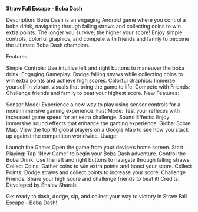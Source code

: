 **Straw Fall Escape - Boba Dash**

Description:
Boba Dash is an engaging Android game where you control a boba drink, navigating through falling straws and collecting coins to win extra points. The longer you survive, the higher your score! Enjoy simple controls, colorful graphics, and compete with friends and family to become the ultimate Boba Dash champion.

Features:

Simple Controls: Use intuitive left and right buttons to maneuver the boba drink.
Engaging Gameplay: Dodge falling straws while collecting coins to win extra points and achieve high scores.
Colorful Graphics: Immerse yourself in vibrant visuals that bring the game to life.
Compete with Friends: Challenge friends and family to beat your highest score.
New Features:

Sensor Mode: Experience a new way to play using sensor controls for a more immersive gaming experience.
Fast Mode: Test your reflexes with increased game speed for an extra challenge.
Sound Effects: Enjoy immersive sound effects that enhance the gaming experience.
Global Score Map: View the top 10 global players on a Google Map to see how you stack up against the competition worldwide.
Usage:

Launch the Game: Open the game from your device’s home screen.
Start Playing: Tap “New Game” to begin your Boba Dash adventure.
Control the Boba Drink: Use the left and right buttons to navigate through falling straws.
Collect Coins: Gather coins to win extra points and boost your score.
Collect Points: Dodge straws and collect points to increase your score.
Challenge Friends: Share your high score and challenge friends to beat it!
Credits:
Developed by Shalev Sharabi.

Get ready to dash, dodge, sip, and collect your way to victory in Straw Fall Escape - Boba Dash!
